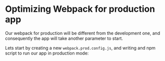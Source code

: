 # Optimizing Webpack for production app

Our webpack for production will be different from the development one, and consequently the app will take another parameter to start.

Lets start by creating a new `webpack.prod.config.js`, and writing and npm script to run our app in production mode:

```sh

```
